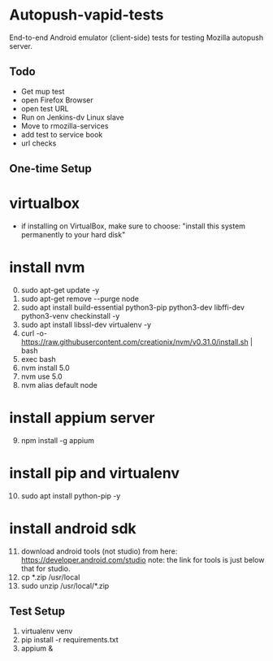 Autopush-vapid-tests
====================

End-to-end Android emulator (client-side) tests for testing Mozilla autopush server.

Todo
----

* Get mup test
* open Firefox Browser
* open test URL
* Run on Jenkins-dv Linux slave
* Move to rmozilla-services
* add test to service book
* url checks
 
One-time Setup
-----

# virtualbox
* if installing on VirtualBox, make sure to choose: "install this system permanently to your hard disk"

# install nvm
0. sudo apt-get update -y
1. sudo apt-get remove --purge node 
2. sudo apt install build-essential python3-pip python3-dev libffi-dev python3-venv checkinstall -y
3. sudo apt install libssl-dev virtualenv  -y
4. curl -o- https://raw.githubusercontent.com/creationix/nvm/v0.31.0/install.sh | bash 
5. exec bash
6. nvm install 5.0
7. nvm use 5.0
8. nvm alias default node 

# install appium server
9. npm install -g appium

# install pip and virtualenv
10. sudo apt install python-pip -y

# install android sdk
11. download android tools (not studio) from here:  https://developer.android.com/studio
    note: the link for tools is just below that for studio.
12. cp *.zip /usr/local
13. sudo unzip /usr/local/*.zip


Test Setup
-----

1. virtualenv venv
2. pip install -r requirements.txt
3. appium &
